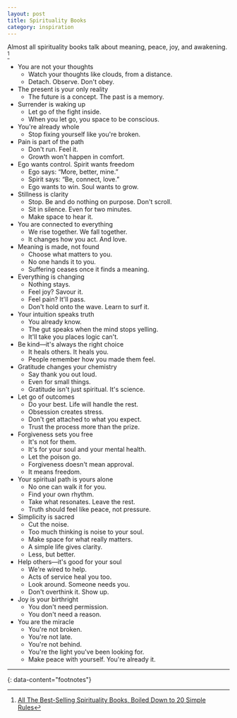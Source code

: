 ```yaml
---
layout: post
title: Spirituality Books
category: inspiration
---
```


Almost all spirituality books talk about meaning, peace, joy, and awakening. [^1]
- You are not your thoughts
  - Watch your thoughts like clouds, from a distance.
  - Detach. Observe. Don't obey.
- The present is your only reality
  - The future is a concept. The past is a memory.
- Surrender is waking up
  - Let go of the fight inside.
  - When you let go, you space to be conscious.
- You're already whole
  - Stop fixing yourself like you're broken.
- Pain is part of the path
  - Don't run. Feel it.
  - Growth won't happen in comfort.
- Ego wants control. Spirit wants freedom
  - Ego says: “More, better, mine.”
  - Spirit says: “Be, connect, love.”
  - Ego wants to win. Soul wants to grow.
- Stillness is clarity
  - Stop. Be and do nothing on purpose. Don't scroll.
  - Sit in silence. Even for two minutes.
  - Make space to hear it.
- You are connected to everything
  - We rise together. We fall together.
  - It changes how you act. And love.
- Meaning is made, not found
  - Choose what matters to you.
  - No one hands it to you.
  - Suffering ceases once it finds a meaning.
- Everything is changing
  - Nothing stays.
  - Feel joy? Savour it.
  - Feel pain? It'll pass.
  - Don't hold onto the wave. Learn to surf it.
- Your intuition speaks truth
  - You already know.
  - The gut speaks when the mind stops yelling.
  - It'll take you places logic can't.
- Be kind—it's always the right choice
  - It heals others. It heals you.
  - People remember how you made them feel.
- Gratitude changes your chemistry
  - Say thank you out loud.
  - Even for small things.
  - Gratitude isn't just spiritual. It's science.
- Let go of outcomes
  - Do your best. Life will handle the rest.
  - Obsession creates stress.
  - Don't get attached to what you expect.
  - Trust the process more than the prize.
- Forgiveness sets you free
  - It's not for them.
  - It's for your soul and your mental health.
  - Let the poison go.
  - Forgiveness doesn't mean approval.
  - It means freedom.
- Your spiritual path is yours alone
  - No one can walk it for you.
  - Find your own rhythm.
  - Take what resonates. Leave the rest.
  - Truth should feel like peace, not pressure.
- Simplicity is sacred
  - Cut the noise.
  - Too much thinking is noise to your soul.
  - Make space for what really matters.
  - A simple life gives clarity.
  - Less, but better.
- Help others—it's good for your soul
  - We're wired to help.
  - Acts of service heal you too.
  - Look around. Someone needs you.
  - Don't overthink it. Show up.
- Joy is your birthright
  - You don't need permission.
  - You don't need a reason.
- You are the miracle
  - You're not broken.
  - You're not late.
  - You're not behind.
  - You're the light you've been looking for.
  - Make peace with yourself. You're already it.

---
{: data-content="footnotes"}

[^1]: [All The Best-Selling Spirituality Books, Boiled Down to 20 Simple Rules](https://medium.com/personal-growth/all-the-best-selling-spirituality-books-boiled-down-to-20-simple-rules-f040c29cac80)
